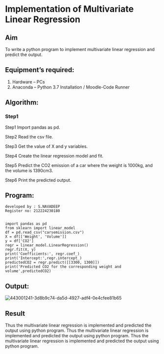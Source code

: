 # Implementation of Multivariate Linear Regression
## Aim
To write a python program to implement multivariate linear regression and predict the output.
## Equipment’s required:
1.	Hardware – PCs
2.	Anaconda – Python 3.7 Installation / Moodle-Code Runner
## Algorithm:
### Step1
Step1 Import pandas as pd.

Step2 Read the csv file.

Step3 Get the value of X and y variables.

Step4 Create the linear regression model and fit.

Step5 Predict the CO2 emission of a car where the weight is 1000kg, and the volume is 1390cm3.

Step6 Print the predicted output.



## Program:
```
developed by : S.NAVADEEP
Register no: 212224230180


import pandas as pd
from sklearn import linear_model
df = pd.read_csv("carsemission.csv")
X = df[['Weight', 'Volume']]
y = df['CO2']
regr = linear_model.LinearRegression()
regr.fit(X, y)
print('Coefficients:', regr.coef_)
print('Intercept:',regr.intercept_)
predictedCO2 = regr.predict([[3300, 1300]])
print('Predicted CO2 for the corresponding weight and volume',predictedCO2)
```
## Output:
![443001241-3d8b9c74-da5d-4927-adf4-0e4cfee81b65](https://github.com/user-attachments/assets/0704573d-3d0a-4697-82b1-84ad3d624e36)

## Result
Thus the multivariate linear regression is implemented and predicted the output using python program.
Thus the multivariate linear regression is implemented and predicted the output using python program.
Thus the multivariate linear regression is implemented and predicted the output using python program.
